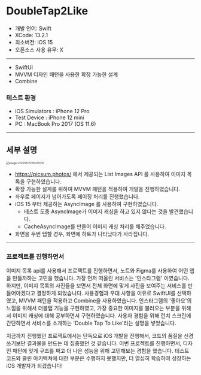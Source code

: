 # DoubleTap2Like

- 개발 언어: Swift 
- XCode: 13.2.1 
- 최소버전: iOS 15 
- 오픈소스 사용 유무: X

---

- SwiftUI
- MVVM 디자인 패턴을 사용한 확장 가능한 설계
- Combine 


### 테스트 환경

- iOS Simulators : iPhone 12 Pro
- Test Device : iPhone 12 mini
- PC : MacBook Pro 2017 (OS 11.6)

---

## 세부 설명

<img src="/Users/pang/Library/Application Support/typora-user-images/image-20220127230035310.png" alt="image-20220127230035310" style="zoom: 50%;" />

- https://picsum.photos/ 에서 제공되는 List Images API 를 사용하여 이미지 목록을 구현하였습니다.
- 확장 가능한 설계를 위하여 MVVM 패턴을 적용하여 개발을 진행하였습니다.
- 좌우로 페이지가 넘어가도록 페이징 처리를 진행했습니다. 
- iOS 15 부터 제공하는 AsyncImage 를 사용하여 구현하였습니다.
  - 테스트 도중 AsyncImage가 이미지 캐싱을 하고 있지 않다는 것을 발견했습니다.
  - CacheAsyncImage를 만들어 이미지 캐싱 처리를 해주었습니다.
- 화면을 두번 탭할 경우, 화면에 하트가 나타났다가 사라집니다.

---

### 프로젝트를 진행하면서

이미지 목록 api를 사용해서 프로젝트를 진행하면서, 노트와 Figma를 사용하여 어떤 앱을 만들까하는 고민을 했습니다. 
가장 먼저 떠올린 서비스는 '인스타그램' 이였습니다. 하지만, 이미지 목록의 사진들을 보면서 전체 화면에 맞게 사진을 보여주는 서비스를 만들어야겠다고 결정하게 되었습니다. 
사용경험과 우대 사항을 이유로 SwiftUI를 선택하였고, MVVM 패턴을 적용하고 Combine을 사용하였습니다.
인스타그램의 '좋아요'의 느낌을 위해서 더블탭 기능을 구현하였고, 가장 중요한 이미지를 불러오는 부분을 위해서 이미지 캐싱에 대해 
공부하면서 구현하였습니다. 사용자 경험을 위해 런치 스크린에 간단하면서 서비스를 소개하는 'Double Tap To Like'라는 설명을 넣었습니다.

지금까지 진행했던 프로젝트에서는 단독으로 iOS 개발을 진행해서, 코드의 품질을 신경쓰기보단 결과물을 만드는 데 집중했던 것 같습니다. 
이번 프로젝트를 진행하면서, 디자인 패턴에 맞게 구조를 짜고 더 나은 성능을 위해 고민해보는 경험을 했습니다.
테스트 코드와 클린 아키텍쳐에 대한 부분은 수행하지 못했지만, 더 열심히 학습하여 성장하는 iOS 개발자가 되겠습니다!


